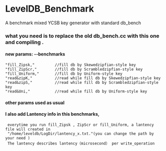 # LevelDB_Benchmark
A benchmark mixed YCSB key generator with standard db_bench

### what you need is to replace the old db_bench.cc with this one and  compiling .

#### new params: --benchmarks
    "fill_Zipsk,"         //fill db by Skewedzipfian-style key 
    "fill_ZipScr,"        //fill db by Scrambledzipfian-style key
    "fill_Uniform,"       //fill db by Uniform-style key
    "read&zipK,"          //read while fill db by Skewedzipfian-style key 
    "read&zipS,"          //read while fill db by Scrambledzipfian-style key
    "read&Uni,"           //read while fill db by Uniform-style key
    
#### other params used as usual

#### I also add Lantency info in this benchmarks,
     everytime you run fill_Zipsk , ZipScr or fill_Uniform, a lantency file will created in
     "/home/leveldb/LogDir/lantency_x.txt."(you can change the path by your need )
     The lantency describes lantency（microsecond） per write_operation 
